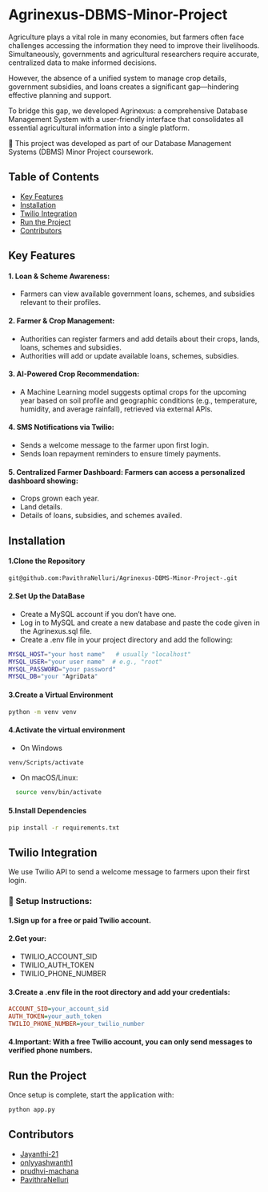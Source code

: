 # Agrinexus-DBMS-Minor-Project
  
Agriculture plays a vital role in many economies, but farmers often face challenges accessing the information they need to improve their livelihoods. Simultaneously, governments and agricultural researchers require accurate, centralized data to make informed decisions.

However, the absence of a unified system to manage crop details, government subsidies, and loans creates a significant gap—hindering effective planning and support.

To bridge this gap, we developed Agrinexus: a comprehensive Database Management System with a user-friendly interface that consolidates all essential agricultural information into a single platform.

📌 This project was developed as part of our Database Management Systems (DBMS) Minor Project coursework.
## Table of Contents
- [Key Features](#key-features)
- [Installation](#installation)
- [Twilio Integration](#twilio-integration)
- [Run the Project](#run-the-project)
- [Contributors](#contributors)
## Key Features
#### 1. **Loan & Scheme Awareness**:
- Farmers can view available government loans, schemes, and subsidies relevant to their profiles.
#### 2. **Farmer & Crop Management**:
- Authorities can register farmers and add details about their crops, lands, loans, schemes and subsidies.
- Authorities will add or update available loans, schemes, subsidies.
 #### 3. **AI-Powered Crop Recommendation**:
- A Machine Learning model suggests optimal crops for the upcoming year based on soil profile and geographic conditions (e.g., temperature, humidity, and average rainfall), retrieved via external APIs.
#### 4. **SMS Notifications via Twilio**:
  - Sends a welcome message to the farmer upon first login.
  - Sends loan repayment reminders to ensure timely payments.
#### 5. **Centralized Farmer Dashboard**: Farmers can access a personalized dashboard showing:
  - Crops grown each year.
  - Land details.
  - Details of loans, subsidies, and schemes availed.
## Installation
#### 1.Clone the Repository
```bash
git@github.com:PavithraNelluri/Agrinexus-DBMS-Minor-Project-.git
```
#### 2.Set Up the DataBase
-  Create a MySQL account if you don’t have one. 
-  Log in to MySQL and create a new database and paste the code given in the Agrinexus.sql file.
-  Create a .env file in your project directory and add the following:

```bash
MYSQL_HOST="your host name"   # usually "localhost"
MYSQL_USER="your user name"  # e.g., "root"
MYSQL_PASSWORD="your password"
MYSQL_DB="your "AgriData"
```
#### 3.Create a Virtual Environment
```bash
python -m venv venv
```
#### 4.Activate the virtual environment
- On Windows
```bash
venv/Scripts/activate
```
- On macOS/Linux:
```bash
  source venv/bin/activate
```
#### 5.Install Dependencies
```bash
pip install -r requirements.txt
```
##  Twilio Integration
We use Twilio API to send a welcome message to farmers upon their first login.
### 🔑 Setup Instructions:
#### 1.Sign up for a free or paid Twilio account.
#### 2.Get your:
- TWILIO_ACCOUNT_SID
- TWILIO_AUTH_TOKEN
- TWILIO_PHONE_NUMBER
#### 3.Create a .env file in the root directory and add your credentials:
```ini
ACCOUNT_SID=your_account_sid
AUTH_TOKEN=your_auth_token
TWILIO_PHONE_NUMBER=your_twilio_number
```
#### 4.Important: With a free Twilio account, you can only send messages to verified phone numbers.
## Run the Project
Once setup is complete, start the application with: 
```bash
python app.py
```
## Contributors
- [Jayanthi-21](https://github.com/Jayanthi-21)
- [onlyyashwanth1](https://github.com/onlyyashwanth1)
- [prudhvi-machana](https://github.com/prudhvi-machana)
- [PavithraNelluri](https://github.com/PavithraNelluri)

